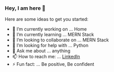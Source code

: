 ### Hey, I am here 👋


Here are some ideas to get you started:

- 🔭 I’m currently working on ... Home
- 🌱 I’m currently learning ... MERN Stack
- 👯 I’m looking to collaborate on ... MERN Stack
- 🤔 I’m looking for help with ...  Python
- 💬 Ask me about ... anything
- 📫 How to reach me: ... [LinkedIn](https://www.linkedin.com/in/imtiazmahmod)
- ⚡ Fun fact: ... Be positive, Be confident

